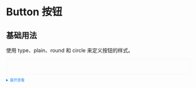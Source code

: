 <style>
    .example{
        border: 1px solid #f5f5f5;
        border-radius: 5px;
        padding:20px
    }
    .el-button {
        margin:10px 5px
    }
    
    details > summary:first-of-type {
        font-size: 10px;
        padding: 8px 0;
        cursor: pointer;
        color: #1989fa;
    }
</style>

# Button 按钮

## 基础用法

使用 type、plain、round 和 circle 来定义按钮的样式。

<div class="example">
   <s-button />
</div>

<details>
<summary>展开查看</summary>

```vue
<template><SageButton /></template>
<script lang="ts" setup>
import { SageButton } from '@sage-ui/components'
</script>
```

</details>
